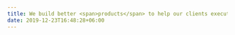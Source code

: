```yaml
---
title: We build better <span>products</span> to help our clients execute their <span>vision</span>
date: 2019-12-23T16:48:28+06:00
---
```

